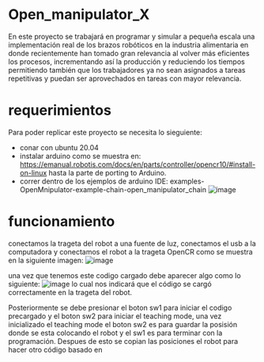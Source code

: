 # Open_manipulator_X
En este proyecto se trabajará en programar y simular a pequeña escala una implementación real de los brazos robóticos en la industria alimentaria en donde recientemente han tomado gran relevancia al volver más eficientes los procesos, incrementando así la producción y reduciendo los tiempos permitiendo también que los trabajadores ya no sean asignados a tareas repetitivas y puedan ser aprovechados en tareas con mayor relevancia.  
# requerimientos
Para poder replicar este proyecto se necesita lo sieguiente:
- conar con ubuntu 20.04
- instalar arduino como se muestra en: https://emanual.robotis.com/docs/en/parts/controller/opencr10/#install-on-linux hasta la parte de porting to Arduino.
- correr dentro de los ejemplos de arduino IDE: examples-OpenMnipulator-example-chain-open_manipulator_chain
![image](https://user-images.githubusercontent.com/99926615/166831342-cb22fd19-05ef-4bde-a473-13159d3f5eb1.png)
# funcionamiento
conectamos la trageta del robot a una fuente de luz, conectamos el usb a la computadora y conectamos el robot a la trageta OpenCR como se muestra en la siguiente imagen:
![image](https://user-images.githubusercontent.com/99926615/166833242-2f5832b0-6c9d-47a2-a4c2-a152b6f082fc.png)

una vez que tenemos este codigo cargado debe aparecer algo como lo siguiente:
![image](https://user-images.githubusercontent.com/99926615/166832047-efa71e64-f1f2-493b-826e-99862a2c0e4a.png)
lo cual nos indicará que el código se cargó correctamente en la trageta del robot.

Posteriormente se debe presionar el boton sw1 para iniciar el codigo precargado y el boton sw2 para iniciar el teaching mode, una vez inicializado el teaching mode el boton sw2 es para guardar la posisión donde se esta colocando el robot y el sw1 es para terminar con la programación.
Despues de esto se copian las posiciones el robot para hacer otro código basado en 
